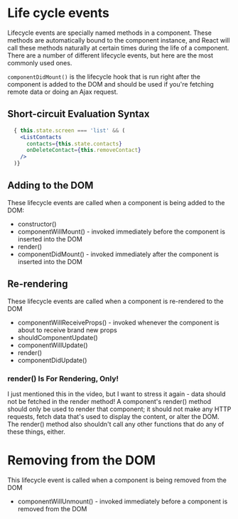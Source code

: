 # Life cycle events
Lifecycle events are specially named methods in a component. These methods are automatically bound to the component instance, and React will call these methods naturally at certain times during the life of a component. There are a number of different lifecycle events, but here are the most commonly used ones.

`componentDidMount()` is the lifecycle hook that is run right after the component is added to the DOM and should be used if you're fetching remote data or doing an Ajax request.


## Short-circuit Evaluation Syntax
```jsx
  { this.state.screen === 'list' && (
    <ListContacts
      contacts={this.state.contacts}
      onDeleteContact={this.removeContact}
    />
  )}
```

## Adding to the DOM
These lifecycle events are called when a component is being added to the DOM:

- constructor()
- componentWillMount() - invoked immediately before the component is inserted into the DOM
- render()
- componentDidMount() - invoked immediately after the component is inserted into the DOM


## Re-rendering
These lifecycle events are called when a component is re-rendered to the DOM

- componentWillReceiveProps() - invoked whenever the component is about to receive brand new props
- shouldComponentUpdate()
- componentWillUpdate()
- render()
- componentDidUpdate()

### render() Is For Rendering, Only!
I just mentioned this in the video, but I want to stress it again - data should not be fetched in the render method! A component's render() method should only be used to render that component; it should not make any HTTP requests, fetch data that's used to display the content, or alter the DOM. The render() method also shouldn't call any other functions that do any of these things, either.


# Removing from the DOM
This lifecycle event is called when a component is being removed from the DOM

- componentWillUnmount() - invoked immediately before a component is removed from the DOM
